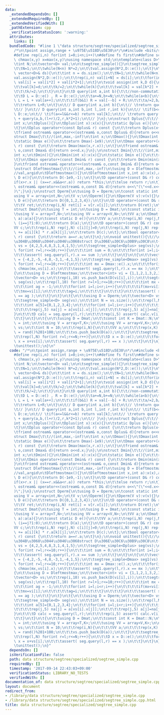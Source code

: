 ```yaml
---
data:
  _extendedDependsOn: []
  _extendedRequiredBy: []
  _extendedVerifiedWith: []
  _pathExtension: cpp
  _verificationStatusIcon: ':warning:'
  attributes:
    links: []
  bundledCode: "#line 1 \"data structure/segtree/specialized/segtree_simple.cpp\"\n\
    /*\n\tpoint assign,range + \u975E\u518D\u5E30\n*/\n#include <bits/stdc++.h>\n\
    #define rep(i,n) for(int i=0;i<n;i++)\n#define fs first\n#define sc second\n#define\
    \ chmax(x,y) x=max(x,y)\nusing namespace std;\n\ntemplate<class D>\nstruct segtree_simple{\n\
    \tint N;\n\tvector<D> val;\n\n\tsegtree_simple(){}\n\tsegtree_simple(int n){\n\
    \t\tN=1;\n\t\twhile(N<n) N*=2;\n\t\tval.assign(N*2,D::e());\n\t}\n\tsegtree_simple(const\
    \ vector<D>& ds){\n\t\tint n = ds.size();\n\t\tN=1;\n\t\twhile(N<n) N*=2;\n\t\t\
    val.assign(N*2,D::e());\n\t\trep(i,n) val[i+N] = ds[i];\n\t\tfor(int i=N-1;i>0;i--)\
    \ val[i] = val[i*2] + val[i*2+1];\n\t}\n\tvoid assign(int k,D d){\n\t\tk+=N;\n\
    \t\tval[k]=d;\n\t\tk/=2;\n\t\twhile(k){\n\t\t\tval[k] = val[k*2] + val[k*2+1];\n\
    \t\t\tk/=2;\n\t\t}\n\t}\n\tD query(int a,int b){\t\t//non-commutative & unrecursive\n\
    \t\tD L = D::e() , R = D::e();\n\t\ta+=N,b+=N;\n\t\twhile(a<b){\n\t\t\tif(a&1)\
    \ L = L + val[a++];\n\t\t\tif(b&1) R = val[--b] + R;\n\t\t\ta/=2,b/=2;\n\t\t}\n\
    \t\treturn L+R;\n\t}\n\t// D query(int a,int b){\n\t// \treturn query(a,b,0,N,1);\n\
    \t// }\n\t// D query(int a,int b,int l,int r,int k){\n\t// \tif(b<=l||r<=a) return\
    \ D::e;\n\t// \tif(a<=l&&r<=b) return val[k];\n\t// \treturn query(a,b,l,(l+r)/2,k*2)\
    \ + query(a,b,(l+r)/2,r,k*2+1);\n\t// }\n};\n\nstruct Dplus{\t\t//(int,+,0)\n\t\
    int x;\n\tDplus(){}\n\tDplus(int x):x(x){}\n\tstatic Dplus e(){\n\t\treturn Dplus(0);\n\
    \t}\n\tDplus operator+(const Dplus& r) const {\n\t\treturn Dplus(x+r.x);\n\t}\n\
    \tfriend ostream& operator<<(ostream& o,const Dplus& d){return o<<d.x;}\n};\n\n\
    struct Dmax{\t\t//(int,max,-inf)\n\tint x;\n\tDmax(){}\n\tDmax(int x):x(x){}\n\
    \tstatic Dmax e(){\n\t\treturn Dmax(-1e9);\n\t}\n\tDmax operator+(const Dmax&\
    \ r) const {\n\t\treturn Dmax(max(x,r.x));\n\t}\n\tfriend ostream& operator<<(ostream&\
    \ o,const Dmax& d){return o<<d.x;}\n};\n\nstruct Dmin{\t\t//(int,min,inf)\n\t\
    int x;\n\tDmin(){}\n\tDmin(int x):x(x){}\n\tstatic Dmin e(){\n\t\treturn Dmin(1e9);\n\
    \t}\n\tDmin operator+(const Dmin& r) const {\n\t\treturn Dmin(min(x,r.x));\n\t\
    }\n\tfriend ostream& operator<<(ostream& o,const Dmin& d){return o<<d.x;}\n};\n\
    \nstruct Dleftmostmax{\t\t//(int,max,-inf)\n\tusing D = Dleftmostmax;\n\tint x,a;\t\
    //val,argid\n\tDleftmostmax(){}\n\tDleftmostmax(int x,int a):x(x),a(a){}\n\tstatic\
    \ D e(){\n\t\treturn D(-1e9,-1);\n\t}\n\tD operator+(const D& r) const {\n\t\t\
    if(x>r.x || (x==r.x&&a<r.a)) return *this;\n\t\telse return r;\n\t}\n\tfriend\
    \ ostream& operator<<(ostream& o,const D& d){return o<<\"(\"<<d.x<<\",\"<<d.a<<\"\
    )\";}\n};\n\nstruct Dperm{\n\tusing D = Dperm;\n\tconst static int N = 5;\n\t\
    using V = array<int,N>;\n\tV v;\n\tDperm(){}\n\tDperm(V v):v(v){}\n\tconst static\
    \ D e(){\n\t\treturn D({0,1,2,3,4});\n\t}\n\tD operator+(const D& r) const {\n\
    \t\tV ret;\n\t\trep(i,N) ret[i] = v[r.v[i]];\n\t\treturn D(ret);\n\t};\n};\n\n\
    struct Dmat{\n\tusing T = int;\n\tusing D = Dmat;\n\tconst static int N = 5;\n\
    \tusing V = array<T,N>;\n\tusing VV = array<V,N>;\n\tVV a;\n\tDmat(){}\n\tDmat(VV\
    \ a):a(a){}\n\tconst static D e(){\n\t\tVV a;\n\t\trep(i,N) rep(j,N) a[i][j] =\
    \ (i==j?1:0);\n\t\treturn D(a);\n\t}\n\tD operator+(const D& r) const {\n\t\t\
    VV c;\n\t\trep(i,N) rep(j,N) c[i][j]=0;\n\t\trep(i,N) rep(j,N) rep(k,N) c[i][j]\
    \ += a[i][k] * r.a[k][j];\n\t\treturn D(c);\n\t};\n\tbool operator==(const D&\
    \ r) const {\n\t\treturn a==r.a;\n\t}\n};\n\nvoid unittest(){\t//\u3069\u3063\u3061\
    \u304B\u3068\u3044\u3046\u3068struct D\u306E\u30C6\u30B9\u30C8\n\t{\n\t\tvector<Dplus>\
    \ vs = {4,2,5,4,8,3,1,4,1,5};\n\t\tsegtree_simple<Dplus> seg(vs);\n\t\trep(l,10)\
    \ for(int r=l;r<=10;r++){\n\t\t\tint sum = 0;\n\t\t\tfor(int i=l;i<r;i++) sum+=vs[i].x;\n\
    \t\t\tassert( seg.query(l,r).x == sum );\n\t\t}\n\t}\n\t{\n\t\tvector<Dmax> vs\
    \ = {-4,2,-5,-4,8,-3,1,-4,1,5};\n\t\tsegtree_simple<Dmax> seg1(vs);\n\t\trep(l,10)\
    \ for(int r=l;r<=10;r++){\n\t\t\tint mx = Dmax::e().x;\n\t\t\tfor(int i=l;i<r;i++)\
    \ chmax(mx,vs[i].x);\n\t\t\tassert( seg1.query(l,r).x == mx );\n\t\t}\n\t}\n\t\
    {\n\t\tusing D = Dleftmostmax;\n\t\tvector<int> vi = {1,1,2,1,3,2,1,3,2,1};\n\t\
    \tvector<D> vs;\n\t\trep(i,10) vs.push_back(D(vi[i],i));\n\t\tsegtree_simple<D>\
    \ seg(vs);\n\t\trep(l,10) for(int r=l+1;r<=10;r++){\n\t\t\tint mx = D::e().x;\n\
    \t\t\tint ag = -1;\n\t\t\tfor(int i=l;i<r;i++){\n\t\t\t\tif(mx<vi[i]){\n\t\t\t\
    \t\tmx=vi[i];\n\t\t\t\t\tag=i;\n\t\t\t\t}\n\t\t\t}\n\t\t\tassert( seg.query(l,r).a\
    \ == ag );\n\t\t}\n\t}\n\t{\n\t\tusing D = Dperm;\n\t\tvector<D> vs = {D({0,3,2,4,1}),D({0,3,2,1,4}),D({3,2,0,4,1}),D({0,3,4,2,1}),D({0,3,2,4,1}),D({0,3,1,4,2}),D({4,2,3,0,1}),D({3,2,4,1,0})};\n\
    \t\tsegtree_simple<D> seg(vs);\n\t\tint N = vs.size();\n\t\trep(l,N) for(int r=l;r<=N;r++){\n\
    \t\t\tint a[5]={0,1,2,3,4};\n\t\t\tfor(int i=l;i<r;i++){\n\t\t\t\tint na[5];\n\
    \t\t\t\trep(j,5) na[j] = a[vs[i].v[j]];\n\t\t\t\trep(j,5) a[j]=na[j];\n\t\t\t\
    }\n\t\t\tD calc = seg.query(l,r);\n\t\t\trep(i,5) assert( calc.v[i] == a[i] );\n\
    \t\t}\n\t}\n\t{\n\t\tusing D = Dmat;\n\t\tconst int K = Dmat::N;\n\t\tusing T\
    \ = int;\n\t\tusing V = array<T,K>;\n\t\tusing VV = array<V,K>;\n\n\t\tvector<D>\
    \ vs;\n\t\tint N = 10;\n\t\trep(i,N){\n\t\t\tVV a;\n\t\t\trep(x,K) rep(y,K) a[x][y]\
    \ = rand()%201+100;\n\t\t\tvs.push_back(D(a));\n\t\t}\n\t\tsegtree_simple<D> seg(vs);\n\
    \t\trep(l,N) for(int r=l;r<=N;r++){\n\t\t\tD x = D::e();\n\t\t\tfor(int i=l;i<r;i++)\
    \ x = x+vs[i];\n\t\t\tassert( seg.query(l,r) == x );\n\t\t}\n\t}\n}\nint main(){\n\
    \tunittest();\n}\n"
  code: "/*\n\tpoint assign,range + \u975E\u518D\u5E30\n*/\n#include <bits/stdc++.h>\n\
    #define rep(i,n) for(int i=0;i<n;i++)\n#define fs first\n#define sc second\n#define\
    \ chmax(x,y) x=max(x,y)\nusing namespace std;\n\ntemplate<class D>\nstruct segtree_simple{\n\
    \tint N;\n\tvector<D> val;\n\n\tsegtree_simple(){}\n\tsegtree_simple(int n){\n\
    \t\tN=1;\n\t\twhile(N<n) N*=2;\n\t\tval.assign(N*2,D::e());\n\t}\n\tsegtree_simple(const\
    \ vector<D>& ds){\n\t\tint n = ds.size();\n\t\tN=1;\n\t\twhile(N<n) N*=2;\n\t\t\
    val.assign(N*2,D::e());\n\t\trep(i,n) val[i+N] = ds[i];\n\t\tfor(int i=N-1;i>0;i--)\
    \ val[i] = val[i*2] + val[i*2+1];\n\t}\n\tvoid assign(int k,D d){\n\t\tk+=N;\n\
    \t\tval[k]=d;\n\t\tk/=2;\n\t\twhile(k){\n\t\t\tval[k] = val[k*2] + val[k*2+1];\n\
    \t\t\tk/=2;\n\t\t}\n\t}\n\tD query(int a,int b){\t\t//non-commutative & unrecursive\n\
    \t\tD L = D::e() , R = D::e();\n\t\ta+=N,b+=N;\n\t\twhile(a<b){\n\t\t\tif(a&1)\
    \ L = L + val[a++];\n\t\t\tif(b&1) R = val[--b] + R;\n\t\t\ta/=2,b/=2;\n\t\t}\n\
    \t\treturn L+R;\n\t}\n\t// D query(int a,int b){\n\t// \treturn query(a,b,0,N,1);\n\
    \t// }\n\t// D query(int a,int b,int l,int r,int k){\n\t// \tif(b<=l||r<=a) return\
    \ D::e;\n\t// \tif(a<=l&&r<=b) return val[k];\n\t// \treturn query(a,b,l,(l+r)/2,k*2)\
    \ + query(a,b,(l+r)/2,r,k*2+1);\n\t// }\n};\n\nstruct Dplus{\t\t//(int,+,0)\n\t\
    int x;\n\tDplus(){}\n\tDplus(int x):x(x){}\n\tstatic Dplus e(){\n\t\treturn Dplus(0);\n\
    \t}\n\tDplus operator+(const Dplus& r) const {\n\t\treturn Dplus(x+r.x);\n\t}\n\
    \tfriend ostream& operator<<(ostream& o,const Dplus& d){return o<<d.x;}\n};\n\n\
    struct Dmax{\t\t//(int,max,-inf)\n\tint x;\n\tDmax(){}\n\tDmax(int x):x(x){}\n\
    \tstatic Dmax e(){\n\t\treturn Dmax(-1e9);\n\t}\n\tDmax operator+(const Dmax&\
    \ r) const {\n\t\treturn Dmax(max(x,r.x));\n\t}\n\tfriend ostream& operator<<(ostream&\
    \ o,const Dmax& d){return o<<d.x;}\n};\n\nstruct Dmin{\t\t//(int,min,inf)\n\t\
    int x;\n\tDmin(){}\n\tDmin(int x):x(x){}\n\tstatic Dmin e(){\n\t\treturn Dmin(1e9);\n\
    \t}\n\tDmin operator+(const Dmin& r) const {\n\t\treturn Dmin(min(x,r.x));\n\t\
    }\n\tfriend ostream& operator<<(ostream& o,const Dmin& d){return o<<d.x;}\n};\n\
    \nstruct Dleftmostmax{\t\t//(int,max,-inf)\n\tusing D = Dleftmostmax;\n\tint x,a;\t\
    //val,argid\n\tDleftmostmax(){}\n\tDleftmostmax(int x,int a):x(x),a(a){}\n\tstatic\
    \ D e(){\n\t\treturn D(-1e9,-1);\n\t}\n\tD operator+(const D& r) const {\n\t\t\
    if(x>r.x || (x==r.x&&a<r.a)) return *this;\n\t\telse return r;\n\t}\n\tfriend\
    \ ostream& operator<<(ostream& o,const D& d){return o<<\"(\"<<d.x<<\",\"<<d.a<<\"\
    )\";}\n};\n\nstruct Dperm{\n\tusing D = Dperm;\n\tconst static int N = 5;\n\t\
    using V = array<int,N>;\n\tV v;\n\tDperm(){}\n\tDperm(V v):v(v){}\n\tconst static\
    \ D e(){\n\t\treturn D({0,1,2,3,4});\n\t}\n\tD operator+(const D& r) const {\n\
    \t\tV ret;\n\t\trep(i,N) ret[i] = v[r.v[i]];\n\t\treturn D(ret);\n\t};\n};\n\n\
    struct Dmat{\n\tusing T = int;\n\tusing D = Dmat;\n\tconst static int N = 5;\n\
    \tusing V = array<T,N>;\n\tusing VV = array<V,N>;\n\tVV a;\n\tDmat(){}\n\tDmat(VV\
    \ a):a(a){}\n\tconst static D e(){\n\t\tVV a;\n\t\trep(i,N) rep(j,N) a[i][j] =\
    \ (i==j?1:0);\n\t\treturn D(a);\n\t}\n\tD operator+(const D& r) const {\n\t\t\
    VV c;\n\t\trep(i,N) rep(j,N) c[i][j]=0;\n\t\trep(i,N) rep(j,N) rep(k,N) c[i][j]\
    \ += a[i][k] * r.a[k][j];\n\t\treturn D(c);\n\t};\n\tbool operator==(const D&\
    \ r) const {\n\t\treturn a==r.a;\n\t}\n};\n\nvoid unittest(){\t//\u3069\u3063\u3061\
    \u304B\u3068\u3044\u3046\u3068struct D\u306E\u30C6\u30B9\u30C8\n\t{\n\t\tvector<Dplus>\
    \ vs = {4,2,5,4,8,3,1,4,1,5};\n\t\tsegtree_simple<Dplus> seg(vs);\n\t\trep(l,10)\
    \ for(int r=l;r<=10;r++){\n\t\t\tint sum = 0;\n\t\t\tfor(int i=l;i<r;i++) sum+=vs[i].x;\n\
    \t\t\tassert( seg.query(l,r).x == sum );\n\t\t}\n\t}\n\t{\n\t\tvector<Dmax> vs\
    \ = {-4,2,-5,-4,8,-3,1,-4,1,5};\n\t\tsegtree_simple<Dmax> seg1(vs);\n\t\trep(l,10)\
    \ for(int r=l;r<=10;r++){\n\t\t\tint mx = Dmax::e().x;\n\t\t\tfor(int i=l;i<r;i++)\
    \ chmax(mx,vs[i].x);\n\t\t\tassert( seg1.query(l,r).x == mx );\n\t\t}\n\t}\n\t\
    {\n\t\tusing D = Dleftmostmax;\n\t\tvector<int> vi = {1,1,2,1,3,2,1,3,2,1};\n\t\
    \tvector<D> vs;\n\t\trep(i,10) vs.push_back(D(vi[i],i));\n\t\tsegtree_simple<D>\
    \ seg(vs);\n\t\trep(l,10) for(int r=l+1;r<=10;r++){\n\t\t\tint mx = D::e().x;\n\
    \t\t\tint ag = -1;\n\t\t\tfor(int i=l;i<r;i++){\n\t\t\t\tif(mx<vi[i]){\n\t\t\t\
    \t\tmx=vi[i];\n\t\t\t\t\tag=i;\n\t\t\t\t}\n\t\t\t}\n\t\t\tassert( seg.query(l,r).a\
    \ == ag );\n\t\t}\n\t}\n\t{\n\t\tusing D = Dperm;\n\t\tvector<D> vs = {D({0,3,2,4,1}),D({0,3,2,1,4}),D({3,2,0,4,1}),D({0,3,4,2,1}),D({0,3,2,4,1}),D({0,3,1,4,2}),D({4,2,3,0,1}),D({3,2,4,1,0})};\n\
    \t\tsegtree_simple<D> seg(vs);\n\t\tint N = vs.size();\n\t\trep(l,N) for(int r=l;r<=N;r++){\n\
    \t\t\tint a[5]={0,1,2,3,4};\n\t\t\tfor(int i=l;i<r;i++){\n\t\t\t\tint na[5];\n\
    \t\t\t\trep(j,5) na[j] = a[vs[i].v[j]];\n\t\t\t\trep(j,5) a[j]=na[j];\n\t\t\t\
    }\n\t\t\tD calc = seg.query(l,r);\n\t\t\trep(i,5) assert( calc.v[i] == a[i] );\n\
    \t\t}\n\t}\n\t{\n\t\tusing D = Dmat;\n\t\tconst int K = Dmat::N;\n\t\tusing T\
    \ = int;\n\t\tusing V = array<T,K>;\n\t\tusing VV = array<V,K>;\n\n\t\tvector<D>\
    \ vs;\n\t\tint N = 10;\n\t\trep(i,N){\n\t\t\tVV a;\n\t\t\trep(x,K) rep(y,K) a[x][y]\
    \ = rand()%201+100;\n\t\t\tvs.push_back(D(a));\n\t\t}\n\t\tsegtree_simple<D> seg(vs);\n\
    \t\trep(l,N) for(int r=l;r<=N;r++){\n\t\t\tD x = D::e();\n\t\t\tfor(int i=l;i<r;i++)\
    \ x = x+vs[i];\n\t\t\tassert( seg.query(l,r) == x );\n\t\t}\n\t}\n}\nint main(){\n\
    \tunittest();\n}"
  dependsOn: []
  isVerificationFile: false
  path: data structure/segtree/specialized/segtree_simple.cpp
  requiredBy: []
  timestamp: '2017-09-14 22:43:03+09:00'
  verificationStatus: LIBRARY_NO_TESTS
  verifiedWith: []
documentation_of: data structure/segtree/specialized/segtree_simple.cpp
layout: document
redirect_from:
- /library/data structure/segtree/specialized/segtree_simple.cpp
- /library/data structure/segtree/specialized/segtree_simple.cpp.html
title: data structure/segtree/specialized/segtree_simple.cpp
---
```

